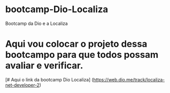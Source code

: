 # bootcamp-Dio-Localiza
Bootcamp da Dio e a Localiza

# Aqui vou colocar o projeto dessa bootcampo para que todos possam avaliar e verificar.

[# Aqui o link da bootcamp Dio Localiza] (https://web.dio.me/track/localiza-net-developer-2)
